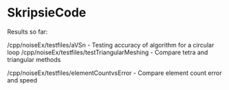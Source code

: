 # SkripsieCode

Results so far: 

/cpp/noiseEx/testfiles/aVSn - Testing accuracy of algorithm for a circular loop
/cpp/noiseEx/testfiles/testTriangularMeshing - Compare tetra and triangular methods

/cpp/noiseEx/testfiles/elementCountvsError - Compare element count error and speed

